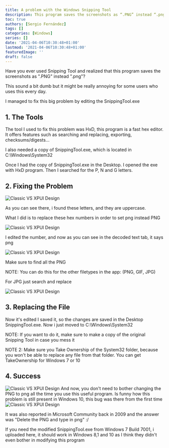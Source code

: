 ```yaml
---
title: A problem with the Windows Snipping Tool
description: This program saves the screenshots as “.PNG” instead “.png”, so let's fix it
toc: true
authors: [Sergio Fernández]
tags: []
categories: [Windows]
series: []
date: '2021-04-06T10:30:48+01:00'
lastmod: '2021-04-06T10:30:48+01:00'
featuredImage: ''
draft: false
---
```

Have you ever used Snipping Tool and realized that this program saves the screenshots as ".PNG" instead ".png"?

This sound a bit dumb but it might be really annoying for some users who uses this every day.

I managed to fix this big problem by editing the SnippingTool.exe

## 1. The Tools
The tool I used to fix this problem was HxD, this program is a fast hex editor. It offers features such as searching and replacing, exporting, checksums/digests...

I also needed a copy of SnippingTool.exe, which is located in C:\Windows\System32

Once I had the copy of SnippingTool.exe in the Desktop. I opened the exe with HxD program. Then I searched for the P, N and G letters.

## 2. Fixing the Problem
<img src="/posts/images/snipping/1.png" alt="Classic VS XPUI Design" >

As you can see there, i found these letters, and they are uppercase.

What I did is to replace these hex numbers in order to set png instead PNG

<img src="/posts/images/snipping/2.png" alt="Classic VS XPUI Design" >

I edited the number, and now as you can see in the decoded text tab, it says png

<img src="/posts/images/snipping/3.png" alt="Classic VS XPUI Design" >

Make sure to find all the PNG

NOTE: You can do this for the other filetypes in the app: (PNG, GIF, JPG)

For JPG just search and replace

<img src="/posts/images/snipping/5.png" alt="Classic VS XPUI Design" >

## 3. Replacing the File
Now it's edited I saved it, so the changes are saved in the Desktop SnippingTool.exe. Now i just moved to C:\Windows\System32

NOTE: If you want to do it, make sure to make a copy of the original Snipping Tool in case you mess it

NOTE 2: Make sure you Take Ownership of the System32 folder, because you won't be able to replace any file from that folder. You can get TakeOwnership for Windows 7 or 10

## 4. Success
<img src="/posts/images/snipping/4.png" alt="Classic VS XPUI Design" >
And now, you don't need to bother changing the PNG to png all the time you use this useful program.
Is funny how this problem is still present in Windows 10, this bug was there from the first time

<img src="/posts/images/snipping/Untitled.png" alt="Classic VS XPUI Design" >

It was also reported in Microsoft Community back in 2009 and the answer was "Delete the PNG and type in png" :/

If you need the modified SnippingTool.exe from Windows 7 Build 7001, i uploaded here, it should work in Windows 8,1 and 10 as I think they didn't even bother in modifying this program
